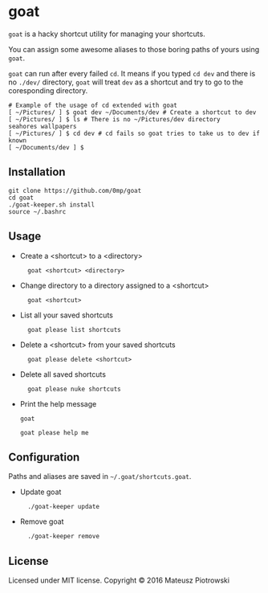 goat
====

`goat` is a hacky shortcut utility for managing your shortcuts.

You can assign some awesome aliases to those boring paths of yours using `goat`.

`goat` can run after every failed `cd`. It means if you typed `cd dev` and there is no `./dev/` directory, `goat` will treat `dev` as a shortcut and try to go to the coresponding directory.

    # Example of the usage of cd extended with goat
    [ ~/Pictures/ ] $ goat dev ~/Documents/dev # Create a shortcut to dev
    [ ~/Pictures/ ] $ ls # There is no ~/Pictures/dev directory
    seahores wallpapers
    [ ~/Pictures/ ] $ cd dev # cd fails so goat tries to take us to dev if known
    [ ~/Documents/dev ] $

Installation
------------

    git clone https://github.com/0mp/goat
    cd goat
    ./goat-keeper.sh install
    source ~/.bashrc

Usage
-----

- Create a \<shortcut> to a \<directory>

        goat <shortcut> <directory>

- Change directory to a directory assigned to a \<shortcut>

        goat <shortcut>

- List all your saved shortcuts

        goat please list shortcuts

- Delete a \<shortcut> from your saved shortcuts

        goat please delete <shortcut>

- Delete all saved shortcuts

        goat please nuke shortcuts

- Print the help message
    ```
    goat
    ```
    ```
    goat please help me
    ```

Configuration
-------------

Paths and aliases are saved in `~/.goat/shortcuts.goat`.

- Update goat

        ./goat-keeper update

- Remove goat

        ./goat-keeper remove

License
-------

Licensed under MIT license. Copyright &#169; 2016 Mateusz Piotrowski
